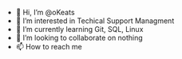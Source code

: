 - 👋 Hi, I’m @oKeats
- 👀 I’m interested in Techical Support Managment 
- 🌱 I’m currently learning Git, SQL, Linux 
- 💞️ I’m looking to collaborate on nothing
- 📫 How to reach me 

<!---
oKeats/oKeats is a ✨ special ✨ repository because its `README.md` (this file) appears on your GitHub profile.
You can click the Preview link to take a look at your changes.
--->
